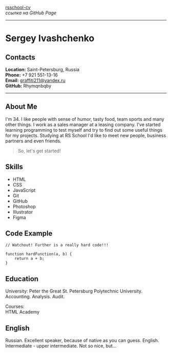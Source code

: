 [rsschool-cv](https://Rhymqnbqby.github.io/rsschool-cv/) <br>
*ссылка на GitHub Page* <br>

***

# Sergey Ivashchenko

## Contacts
**Location:** Saint-Petersburg, Russia <br>
**Phone:** +7 921 551-13-16 <br>
**Email:** graffiti211@yandex.ru <br>
**GitHub:** Rhymqnbqby <br>

***

## About Me
I'm 34. I like people with sense of humor, tasty food, team sports and many other things. I work as a sales manager at a leasing company. 
I've started learning programming to test myself and try to find out some useful things for my projects. 
Studying at RS School I'd like to meet new people, business partners and even friends. <br>

> So, let's get started! <br>

## Skills
* HTML
* CSS
* JavaScript
* Git
* GitHub
* Photoshop
* Illustrator
* Figma
 
## Code Example

``` 
// Watchout! Further is a really hard code!!!

function hardFunction(a, b) {
    return a + b; 
}

```

## Education
University: Peter the Great St. Petersburg Polytechnic University.<br>
Accounting. Analysis. Аudit.<br>

Courses:<br>
HTML Academy<br>

## English
Russian. Excellent speaker, because of native as you can guess.
English. Intermediate - upper intermediate. Not so nice, but...